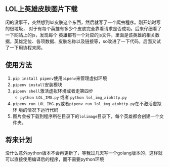 ## LOL上英雄皮肤图片下载

闲的没事干，突然想到lol皮肤这个东西，然后就写了一个爬虫程序。刚开始时写的很垃圾，
对于有每个英雄有多少个皮肤完全靠看请求是否成功。后来仔细看了一下网站上的js，发现每个
英雄都有一个对应的js文件，里面是该英雄的相关数据，英雄定位、各项数据、皮肤名称以及链接等，so改进了一下代码，后面又试了一下用协程来爬。
## 使用方法
1. `pip install pipenv`使用`pipenv`来管理虚拟环境
2. `pipenv install`安装模块
3. `pipenv shell`激活虚拟环境或者走第四步
   - `python LOL_IMG.py` 或者 `python lol_img_aiohttp.py`
4. `pipenv run LOL_IMG.py`或者`pipenv run lol_img_aiohttp.py`在不激活虚拟环
境的情况下运行代码
5. 图片会被下载到程序所在目录下的`lolimage`目录下，每个英雄都会创建一个文件夹。

## 将来计划
没什么意外python版本不会再更新了，等我过几天写一个golang版本的，这样就可以直接使用编译后的程序，而不需要python环境
